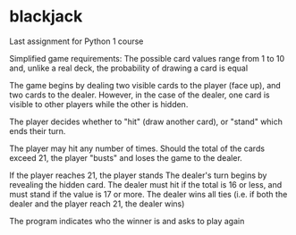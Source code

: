# blackjack

Last assignment for Python 1 course

Simplified game requirements:
The possible card values range from 1 to 10 and, unlike a real deck, the
probability of drawing a card is equal

The game begins by dealing two visible cards to the player (face up), and two
cards to the dealer. However, in the case of the dealer, one card is visible to
other players while the other is hidden.

The player decides whether to "hit" (draw another card), or "stand" which ends
their turn.

The player may hit any number of times. Should the total of the cards exceed 21,
the player "busts" and loses the game to the dealer.

If the player reaches 21, the player stands The dealer's turn begins by
revealing the hidden card.  The dealer must hit if the total is 16 or less, and
must stand if the value is 17 or more.  The dealer wins all ties (i.e. if both
the dealer and the player reach 21, the dealer wins)

The program indicates who the winner is and asks to play again
